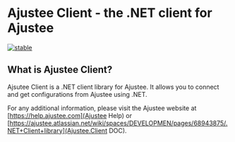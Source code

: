 # Ajustee Client - the .NET client for Ajustee

[![stable](https://img.shields.io/ajustee.client/v/Ajustee.Client.svg?label=stable)](https://www.nuget.org/packages/Ajustee.Client/)

## What is Ajustee Client?

Ajsutee Client is a .NET client library for Ajustee. It allows you to connect and get configurations from Ajustee using .NET.

For any additional information, please visit the Ajustee website at [https://help.ajustee.com](Ajustee Help) or [https://ajustee.atlassian.net/wiki/spaces/DEVELOPMEN/pages/68943875/.NET+Client+library](Ajustee.Client DOC).
